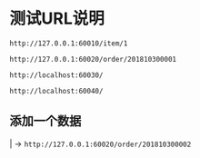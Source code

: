 # 测试URL说明

``http://127.0.0.1:60010/item/1``

``http://127.0.0.1:60020/order/201810300001``

``http://localhost:60030/``

``http://localhost:60040/``

## 添加一个数据
| -> `http://127.0.0.1:60020/order/201810300002`

